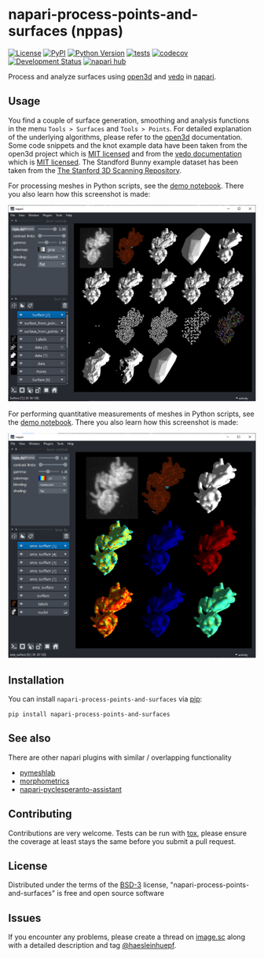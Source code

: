 # napari-process-points-and-surfaces (nppas)

[![License](https://img.shields.io/pypi/l/napari-process-points-and-surfaces.svg?color=green)](https://github.com/haesleinhuepf/napari-process-points-and-surfaces/raw/master/LICENSE)
[![PyPI](https://img.shields.io/pypi/v/napari-process-points-and-surfaces.svg?color=green)](https://pypi.org/project/napari-process-points-and-surfaces)
[![Python Version](https://img.shields.io/pypi/pyversions/napari-process-points-and-surfaces.svg?color=green)](https://python.org)
[![tests](https://github.com/haesleinhuepf/napari-process-points-and-surfaces/workflows/tests/badge.svg)](https://github.com/haesleinhuepf/napari-process-points-and-surfaces/actions)
[![codecov](https://codecov.io/gh/haesleinhuepf/napari-process-points-and-surfaces/branch/master/graph/badge.svg)](https://codecov.io/gh/haesleinhuepf/napari-process-points-and-surfaces)
[![Development Status](https://img.shields.io/pypi/status/napari-process-points-and-surfaces.svg)](https://en.wikipedia.org/wiki/Software_release_life_cycle#Alpha)
[![napari hub](https://img.shields.io/endpoint?url=https://api.napari-hub.org/shields/napari-process-points-and-surfaces)](https://napari-hub.org/plugins/napari-process-points-and-surfaces)

Process and analyze surfaces using [open3d](http://www.open3d.org/) and [vedo](https://vedo.embl.es/) in [napari].

## Usage

You find a couple of surface generation, smoothing and analysis functions in the menu `Tools > Surfaces` and `Tools > Points`. For detailed explanation of the underlying algorithms, please refer to the [open3d](http://www.open3d.org/docs/release/) documentation.
Some code snippets and the knot example data have been taken from the open3d project which is 
[MIT licensed](https://github.com/haesleinhuepf/napari-process-points-and-surfaces/blob/main/licenses_third_party/open3d_LICENSE) 
and from the [vedo documentation](https://vedo.embl.es/autodocs/index.html) 
which is [MIT licensed](https://github.com/haesleinhuepf/napari-process-points-and-surfaces/blob/main/licenses_third_party/vedo_LICENSE).
The Standford Bunny example dataset has been taken from the [The Stanford 3D Scanning Repository](http://graphics.stanford.edu/data/3Dscanrep/).

For processing meshes in Python scripts, see the [demo notebook](https://github.com/haesleinhuepf/napari-process-points-and-surfaces/blob/main/docs/demo.ipynb). There you also learn how this screenshot is made:

![img.png](https://github.com/haesleinhuepf/napari-process-points-and-surfaces/raw/main/docs/screenshot.png)

For performing quantitative measurements of meshes in Python scripts, see the [demo notebook](https://github.com/haesleinhuepf/napari-process-points-and-surfaces/blob/main/docs/quality_measurements.ipynb). 
There you also learn how this screenshot is made:

![img.png](https://github.com/haesleinhuepf/napari-process-points-and-surfaces/raw/main/docs/screenshot2.png)

## Installation

You can install `napari-process-points-and-surfaces` via [pip]:

```
pip install napari-process-points-and-surfaces
```

## See also

There are other napari plugins with similar / overlapping functionality
* [pymeshlab](https://www.napari-hub.org/plugins/napari-pymeshlab)
* [morphometrics](https://www.napari-hub.org/plugins/morphometrics)  
* [napari-pyclesperanto-assistant](https://www.napari-hub.org/plugins/napari-pyclesperanto-assistant)

## Contributing

Contributions are very welcome. Tests can be run with [tox], please ensure
the coverage at least stays the same before you submit a pull request.

## License

Distributed under the terms of the [BSD-3] license,
"napari-process-points-and-surfaces" is free and open source software

## Issues

If you encounter any problems, please create a thread on [image.sc] along with a detailed description and tag [@haesleinhuepf].

[napari]: https://github.com/napari/napari
[Cookiecutter]: https://github.com/audreyr/cookiecutter
[@napari]: https://github.com/napari
[MIT]: http://opensource.org/licenses/MIT
[BSD-3]: http://opensource.org/licenses/BSD-3-Clause
[GNU GPL v3.0]: http://www.gnu.org/licenses/gpl-3.0.txt
[GNU LGPL v3.0]: http://www.gnu.org/licenses/lgpl-3.0.txt
[Apache Software License 2.0]: http://www.apache.org/licenses/LICENSE-2.0
[Mozilla Public License 2.0]: https://www.mozilla.org/media/MPL/2.0/index.txt
[cookiecutter-napari-plugin]: https://github.com/napari/cookiecutter-napari-plugin

[file an issue]: https://github.com/haesleinhuepf/napari-process-points-and-surfaces/issues

[napari]: https://github.com/napari/napari
[tox]: https://tox.readthedocs.io/en/latest/
[pip]: https://pypi.org/project/pip/
[PyPI]: https://pypi.org/

[image.sc]: https://image.sc
[@haesleinhuepf]: https://twitter.com/haesleinhuepf
